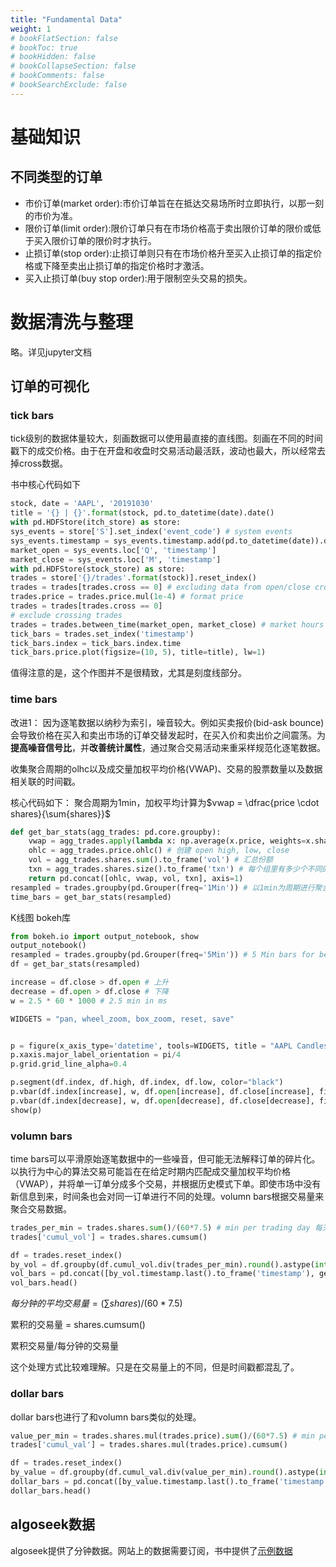 ```yaml
---
title: "Fundamental Data"
weight: 1
# bookFlatSection: false
# bookToc: true
# bookHidden: false
# bookCollapseSection: false
# bookComments: false
# bookSearchExclude: false
---
```


# 基础知识
## 不同类型的订单
- 市价订单(market order):市价订单旨在在抵达交易场所时立即执行，以那一刻的市价为准。
- 限价订单(limit order):限价订单只有在市场价格高于卖出限价订单的限价或低于买入限价订单的限价时才执行。
- 止损订单(stop order):止损订单则只有在市场价格升至买入止损订单的指定价格或下降至卖出止损订单的指定价格时才激活。
- 买入止损订单(buy stop order):用于限制空头交易的损失。


# 数据清洗与整理
略。详见jupyter文档

## 订单的可视化

### tick bars
tick级别的数据体量较大，刻画数据可以使用最直接的直线图。刻画在不同的时间戳下的成交价格。由于在开盘和收盘时交易活动最活跃，波动也最大，所以经常去掉cross数据。

书中核心代码如下
```Python
stock, date = 'AAPL', '20191030'
title = '{} | {}'.format(stock, pd.to_datetime(date).date()
with pd.HDFStore(itch_store) as store:
sys_events = store['S'].set_index('event_code') # system events
sys_events.timestamp = sys_events.timestamp.add(pd.to_datetime(date)).dt.time
market_open = sys_events.loc['Q', 'timestamp']
market_close = sys_events.loc['M', 'timestamp']
with pd.HDFStore(stock_store) as store:
trades = store['{}/trades'.format(stock)].reset_index()
trades = trades[trades.cross == 0] # excluding data from open/close crossings
trades.price = trades.price.mul(1e-4) # format price
trades = trades[trades.cross == 0]
# exclude crossing trades
trades = trades.between_time(market_open, market_close) # market hours only
tick_bars = trades.set_index('timestamp')
tick_bars.index = tick_bars.index.time
tick_bars.price.plot(figsize=(10, 5), title=title), lw=1)
```
值得注意的是，这个作图并不是很精致，尤其是刻度线部分。

### time bars
改进1：
因为逐笔数据以纳秒为索引，噪音较大。例如买卖报价(bid-ask bounce)会导致价格在买入和卖出市场的订单交替发起时，在买入价和卖出价之间震荡。为**提高噪音信号比**，并**改善统计属性**，通过聚合交易活动来重采样规范化逐笔数据。

收集聚合周期的olhc以及成交量加权平均价格(VWAP)、交易的股票数量以及数据相关联的时间戳。

核心代码如下：
聚合周期为1min，加权平均计算为$vwap = \dfrac{price \cdot shares}{\sum{shares}}$

```Python
def get_bar_stats(agg_trades: pd.core.groupby):
    vwap = agg_trades.apply(lambda x: np.average(x.price, weights=x.shares)).to_frame('vwap')
    ohlc = agg_trades.price.ohlc() # 创建 open high, low, close
    vol = agg_trades.shares.sum().to_frame('vol') # 汇总份额
    txn = agg_trades.shares.size().to_frame('txn') # 每个组里有多少个不同的shares
    return pd.concat([ohlc, vwap, vol, txn], axis=1)
resampled = trades.groupby(pd.Grouper(freq='1Min')) # 以1min为周期进行聚合。
time_bars = get_bar_stats(resampled)
```

K线图 bokeh库
```Python
from bokeh.io import output_notebook, show
output_notebook()
resampled = trades.groupby(pd.Grouper(freq='5Min')) # 5 Min bars for better print
df = get_bar_stats(resampled)

increase = df.close > df.open # 上升
decrease = df.open > df.close # 下降
w = 2.5 * 60 * 1000 # 2.5 min in ms 

WIDGETS = "pan, wheel_zoom, box_zoom, reset, save"


p = figure(x_axis_type='datetime', tools=WIDGETS, title = "AAPL Candlestick") #  plot_width=1500,
p.xaxis.major_label_orientation = pi/4
p.grid.grid_line_alpha=0.4

p.segment(df.index, df.high, df.index, df.low, color="black")
p.vbar(df.index[increase], w, df.open[increase], df.close[increase], fill_color="#FF0000", line_color="black")
p.vbar(df.index[decrease], w, df.open[decrease], df.close[decrease], fill_color="#008000", line_color="black")
show(p)
```

### volumn bars
time bars可以平滑原始逐笔数据中的一些噪音，但可能无法解释订单的碎片化。以执行为中心的算法交易可能旨在在给定时期内匹配成交量加权平均价格（VWAP），并将单一订单分成多个交易，并根据历史模式下单。即使市场中没有新信息到来，时间条也会对同一订单进行不同的处理。volumn bars根据交易量来聚合交易数据。

```Python
trades_per_min = trades.shares.sum()/(60*7.5) # min per trading day 每天交易的分钟数
trades['cumul_vol'] = trades.shares.cumsum()

df = trades.reset_index()
by_vol = df.groupby(df.cumul_vol.div(trades_per_min).round().astype(int))
vol_bars = pd.concat([by_vol.timestamp.last().to_frame('timestamp'), get_bar_stats(by_vol)], axis=1)
vol_bars.head()
```

$每分钟的平均交易量 = (\sum{shares}) / (60*7.5)$

累积的交易量 = shares.cumsum()

累积交易量/每分钟的交易量

这个处理方式比较难理解。只是在交易量上的不同，但是时间戳都混乱了。

### dollar bars
dollar bars也进行了和volumn bars类似的处理。
```Python
value_per_min = trades.shares.mul(trades.price).sum()/(60*7.5) # min per trading day
trades['cumul_val'] = trades.shares.mul(trades.price).cumsum()

df = trades.reset_index()
by_value = df.groupby(df.cumul_val.div(value_per_min).round().astype(int))
dollar_bars = pd.concat([by_value.timestamp.last().to_frame('timestamp'), get_bar_stats(by_value)], axis=1)
dollar_bars.head()
```

## algoseek数据
algoseek提供了分钟数据。网站上的数据需要订阅，书中提供了[示例数据](https://algoseek-public.s3.amazonaws.com/nasdaq100-1min.zip)


